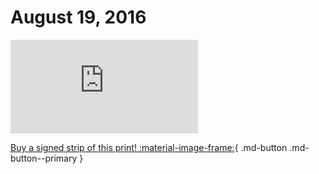 # August 19, 2016

![](https://www.achewood.com/comic.php?date=08192016)

[Buy a signed strip of this print! :material-image-frame:](https://achewood-holiday-pop-up.myshopify.com/products/strip#08192016){ .md-button .md-button--primary }
